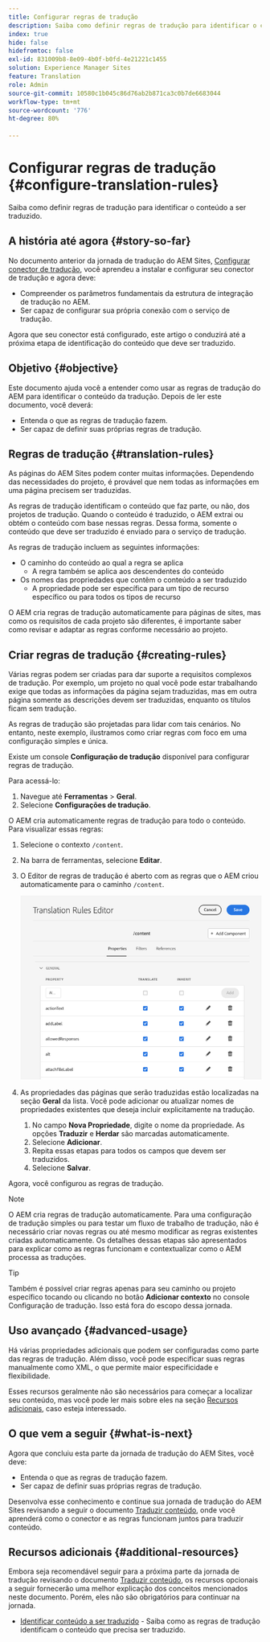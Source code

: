 ```yaml
---
title: Configurar regras de tradução
description: Saiba como definir regras de tradução para identificar o conteúdo a ser traduzido.
index: true
hide: false
hidefromtoc: false
exl-id: 831009b8-8e09-4b0f-b0fd-4e21221c1455
solution: Experience Manager Sites
feature: Translation
role: Admin
source-git-commit: 10580c1b045c86d76ab2b871ca3c0b7de6683044
workflow-type: tm+mt
source-wordcount: '776'
ht-degree: 80%

---
```


# Configurar regras de tradução {#configure-translation-rules}

Saiba como definir regras de tradução para identificar o conteúdo a ser traduzido.

## A história até agora {#story-so-far}

No documento anterior da jornada de tradução do AEM Sites, [Configurar conector de tradução](configure-connector.md), você aprendeu a instalar e configurar seu conector de tradução e agora deve:

* Compreender os parâmetros fundamentais da estrutura de integração de tradução no AEM.
* Ser capaz de configurar sua própria conexão com o serviço de tradução.

Agora que seu conector está configurado, este artigo o conduzirá até a próxima etapa de identificação do conteúdo que deve ser traduzido.

## Objetivo {#objective}

Este documento ajuda você a entender como usar as regras de tradução do AEM para identificar o conteúdo da tradução. Depois de ler este documento, você deverá:

* Entenda o que as regras de tradução fazem.
* Ser capaz de definir suas próprias regras de tradução.

## Regras de tradução {#translation-rules}

As páginas do AEM Sites podem conter muitas informações. Dependendo das necessidades do projeto, é provável que nem todas as informações em uma página precisem ser traduzidas.

As regras de tradução identificam o conteúdo que faz parte, ou não, dos projetos de tradução. Quando o conteúdo é traduzido, o AEM extrai ou obtém o conteúdo com base nessas regras. Dessa forma, somente o conteúdo que deve ser traduzido é enviado para o serviço de tradução.

As regras de tradução incluem as seguintes informações:

* O caminho do conteúdo ao qual a regra se aplica
   * A regra também se aplica aos descendentes do conteúdo
* Os nomes das propriedades que contêm o conteúdo a ser traduzido
   * A propriedade pode ser específica para um tipo de recurso específico ou para todos os tipos de recurso

O AEM cria regras de tradução automaticamente para páginas de sites, mas como os requisitos de cada projeto são diferentes, é importante saber como revisar e adaptar as regras conforme necessário ao projeto.

## Criar regras de tradução {#creating-rules}

Várias regras podem ser criadas para dar suporte a requisitos complexos de tradução. Por exemplo, um projeto no qual você pode estar trabalhando exige que todas as informações da página sejam traduzidas, mas em outra página somente as descrições devem ser traduzidas, enquanto os títulos ficam sem tradução.

As regras de tradução são projetadas para lidar com tais cenários. No entanto, neste exemplo, ilustramos como criar regras com foco em uma configuração simples e única.

Existe um console **Configuração de tradução** disponível para configurar regras de tradução.

Para acessá-lo:

1. Navegue até **Ferramentas** > **Geral**.
1. Selecione **Configurações de tradução**.

O AEM cria automaticamente regras de tradução para todo o conteúdo. Para visualizar essas regras:

1. Selecione o contexto `/content`.
1. Na barra de ferramentas, selecione **Editar**.
1. O Editor de regras de tradução é aberto com as regras que o AEM criou automaticamente para o caminho `/content`.

   ![Editor de regras de tradução](assets/translation-rules-editor.png)

1. As propriedades das páginas que serão traduzidas estão localizadas na seção **Geral** da lista. Você pode adicionar ou atualizar nomes de propriedades existentes que deseja incluir explicitamente na tradução.
   1. No campo **Nova Propriedade**, digite o nome da propriedade. As opções **Traduzir** e **Herdar** são marcadas automaticamente.
   1. Selecione **Adicionar**.
   1. Repita essas etapas para todos os campos que devem ser traduzidos.
   1. Selecione **Salvar**.

Agora, você configurou as regras de tradução.

>[!NOTE]
>
>O AEM cria regras de tradução automaticamente. Para uma configuração de tradução simples ou para testar um fluxo de trabalho de tradução, não é necessário criar novas regras ou até mesmo modificar as regras existentes criadas automaticamente. Os detalhes dessas etapas são apresentados para explicar como as regras funcionam e contextualizar como o AEM processa as traduções.

>[!TIP]
>
>Também é possível criar regras apenas para seu caminho ou projeto específico tocando ou clicando no botão **Adicionar contexto** no console Configuração de tradução. Isso está fora do escopo dessa jornada.

## Uso avançado {#advanced-usage}

Há várias propriedades adicionais que podem ser configuradas como parte das regras de tradução. Além disso, você pode especificar suas regras manualmente como XML, o que permite maior especificidade e flexibilidade.

Esses recursos geralmente não são necessários para começar a localizar seu conteúdo, mas você pode ler mais sobre eles na seção [Recursos adicionais](#additional-resources), caso esteja interessado.

## O que vem a seguir {#what-is-next}

Agora que concluiu esta parte da jornada de tradução do AEM Sites, você deve:

* Entenda o que as regras de tradução fazem.
* Ser capaz de definir suas próprias regras de tradução.

Desenvolva esse conhecimento e continue sua jornada de tradução do AEM Sites revisando a seguir o documento [Traduzir conteúdo](translate-content.md), onde você aprenderá como o conector e as regras funcionam juntos para traduzir conteúdo.

## Recursos adicionais {#additional-resources}

Embora seja recomendável seguir para a próxima parte da jornada de tradução revisando o documento [Traduzir conteúdo](translate-content.md), os recursos opcionais a seguir fornecerão uma melhor explicação dos conceitos mencionados neste documento. Porém, eles não são obrigatórios para continuar na jornada.

* [Identificar conteúdo a ser traduzido](/help/sites-cloud/administering/translation/rules.md) - Saiba como as regras de tradução identificam o conteúdo que precisa ser traduzido.
